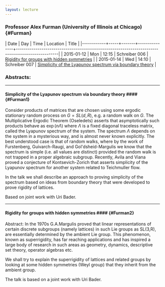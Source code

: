 ```yaml
---
layout: lecture
---
```

### Professor Alex Furman (University of Illinois at Chicago) {#Furman}

|       Date | Day |  Time | Location      | Title                                                                                             |
|------------+-----+-------+---------------+---------------------------------------------------------------------------------------------------|
| 2015-01-12 | Mon | 12:15 | Schreiber 006 | [Rigidity for groups with hidden symmetries](#Furman1)                                            |
| 2015-01-14 | Wed | 14:10 | Schreiber 007 | [Simplicity of the Lyapunov spectrum via boundary theory](#Furman2)                               |

<!--+++-->

### Abstracts: ###

---

#### Simplicity of the Lyapunov spectrum via boundary theory #### {#Furman1}

Consider products of matrices that are chosen using some ergodic
stationary random process on $G=SL(d,R)$, e.g. a random walk on $G$.
The Multiplicative Ergodic Theorem (Oseledets) asserts that
asymptotically such products behave as $\exp(n\Lambda)$ where $\Lambda$
is a fixed diagonal traceless matrix, called the Lyapunov spectrum of
the system.
The spectrum $\Lambda$ depends on the system in a mysterious way, and
is almost never known explicitly.
The best understood case is that of random walks, where by the work of
Furstenberg, Guivarch-Raugi, and Gol'dsheid-Margulis we know that the
spectrum is simple (i.e. all values are distinct) provided the random
walk is not trapped in a proper algebraic subgroup.
Recently, Avila and Viana proved a conjecture of Kontsevich-Zorich
that asserts simplicity of the Lyapunov spectrum for another system
related to Teichmuller flow.

In the talk we shall describe an approach to proving simplicity of the
spectrum based on ideas from boundary theory that were developed to
prove rigidity of lattices.

Based on joint work with Uri Bader.

---

#### Rigidity for groups with hidden symmetries #### {#Furman2}

Abstract:
In the 1970s G.A.Margulis proved that linear representations of
certain discrete subgroups (namely lattices) in such Lie groups as
SL(3,R), are essentially determined by the ambient Lie group.
This phenomenon, known as superrigidity, has far reaching applications
and has inspired a large body of research in such areas as geometry,
dynamics, descriptive set theory, operator algebras etc.

We shall try to explain the superrigidity of lattices and related
groups by looking at some hidden symmetries (Weyl group) that they
inherit from the ambient group.

The talk is based on a joint work with Uri Bader.

